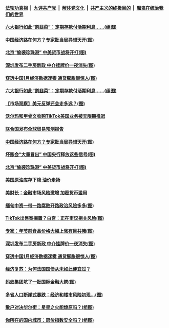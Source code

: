 

####  [法轮功真相](../../../../basic/blob/master/README.md?t=02121501) &nbsp;|&nbsp; [九评共产党](../../../../9ping.md/blob/master/README.md?t=02121501) &nbsp;|&nbsp; [解体党文化](../../../../jtdwh.md/blob/master/README.md?t=02121501)  &nbsp;|&nbsp; [共产主义的终极目的](../../../../gczydzjmd.md/blob/master/README.md?t=02121501) &nbsp;|&nbsp; [魔鬼在统治我们的世界](../../../../mgztzwmdsj.md/blob/master/README.md?t=02121501) 

#### [六大银行如此“割韭菜”：定期存款付活期利息……(组图)](../pages/p5/962268.md?t=02121501) 

#### [中国经济路在何方？专家批当局异想天开(图)](../pages/p5/962241.md?t=02121501) 

#### [北京“偷袭珍珠港” 中美货币战将开打(图)](../pages/p5/962216.md?t=02121501) 


#### [深圳发布二手房新政 中介挂牌价一夜消失(图)](../pages/p5/962127.md?t=02121501) 

#### [穿透中国1月经济数据迷雾 通货膨胀很惊人(图)](../pages/p5/962111.md?t=02121501) 

#### [六大银行如此“割韭菜”：定期存款付活期利息……(组图)](../pages/p5/962268.md?t=02121501) 

#### [【市场观察】美元反弹还会走多远？(图)](../pages/p5/962266.md?t=02121501) 

#### [沃尔玛和甲骨文收购TikTok美国业务被无限期推迟](../pages/p5/962245.md?t=02121501) 

#### [联合国发布全球贸易预测报告](../pages/p5/962243.md?t=02121501) 

#### [中国经济路在何方？专家批当局异想天开(图)](../pages/p5/962241.md?t=02121501) 

#### [坏账会“大量冒出” 中国央行释放这些信号(图)](../pages/p5/962238.md?t=02121501) 

#### [北京“偷袭珍珠港” 中美货币战将开打(图)](../pages/p5/962216.md?t=02121501) 

#### [美国原油库存下降 油价走扬](../pages/p5/962218.md?t=02121501) 

#### [美财长：金融市场风险激增 加密货币滥用](../pages/p5/962217.md?t=02121501) 

#### [缅甸中资一带一路腐败开路政治风险多多(图)](../pages/p5/962154.md?t=02121501) 

#### [TikTok出售案搁置？白宫：正在审议相关风险(图)](../pages/p5/962150.md?t=02121501) 

#### [专家：年节前食品价格大幅上涨有目共睹(图)](../pages/p5/962140.md?t=02121501) 


#### [深圳发布二手房新政 中介挂牌价一夜消失(图)](../pages/p5/962127.md?t=02121501) 

#### [穿透中国1月经济数据迷雾 通货膨胀很惊人(图)](../pages/p5/962111.md?t=02121501) 

#### [经济复苏：为何法国国债从未如此便宜过？](../pages/p5/962096.md?t=02121501) 

#### [蚂蚁集团坑了一批国际金融大鳄(图)](../pages/p5/962090.md?t=02121501) 

#### [多省人口断崖式暴跌：经济和楼市风险初现…(图)](../pages/p5/962044.md?t=02121501) 

#### [散户对决华尔街：星星之火能燎原吗？(组图)](../pages/p5/962035.md?t=02121501) 

#### [你所在的国内城市：房价指数安全吗？(组图)](../pages/p5/962039.md?t=02121501) 

